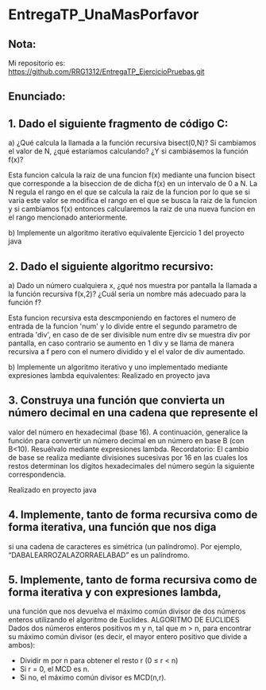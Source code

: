 # EntregaTP_UnaMasPorfavor
## Nota: 
Mi repositorio es: https://github.com/RRG1312/EntregaTP_EjercicioPruebas.git

## Enunciado:
## 1. Dado el siguiente fragmento de código C:

a) ¿Qué calcula la llamada a la función recursiva bisect(0,N)? Si cambiamos el 
valor de N, ¿qué estaríamos calculando? ¿Y si cambiásemos la función f(x)?

Esta funcion calcula la raiz de una funcion f(x) mediante una funcion bisect que corresponde a la biseccion de de dicha f(x) en un intervalo de 0 a N.
La N regula el rango en el que se calcula la raiz de la funcion por lo que se si varia este valor se modifica el rango en el que se busca la raiz de la funcion y si cambiamos f(x) entonces calcularemos la raiz de una nueva funcion en el rango mencionado anteriormente.

b) Implemente un algoritmo iterativo equivalente
  Ejercicio 1 del proyecto java


## 2. Dado el siguiente algoritmo recursivo:
a) Dado un número cualquiera x, ¿qué nos muestra por pantalla la llamada a la función 
recursiva f(x,2)? ¿Cuál sería un nombre más adecuado para la función f?

Esta funcion recursiva esta descmponiendo en factores el numero de entrada de la funcion 'num' y lo divide entre el segundo parametro de entrada
'div', en caso de de ser divisible num entre div se muestra div por pantalla, en caso contrario se aumento en 1 div y se llama de manera recursiva a f pero con el numero dividido y el el valor de div aumentado.

b) Implemente un algoritmo iterativo y uno implementado mediante expresiones lambda 
equivalentes:
Realizado en proyecto java


## 3. Construya una función que convierta un número decimal en una cadena que represente el 
valor del número en hexadecimal (base 16). A continuación, generalice la función para 
convertir un número decimal en un número en base B (con B<10). Resuélvalo mediante expresiones lambda.
Recordatorio: El cambio de base se realiza mediante divisiones sucesivas por 16 
en las cuales los restos determinan los dígitos hexadecimales del número según 
la siguiente correspondencia.

Realizado en proyecto java


## 4. Implemente, tanto de forma recursiva como de forma iterativa, una función que nos diga 
si una cadena de caracteres es simétrica (un palíndromo). Por ejemplo, 
“DABALEARROZALAZORRAELABAD” es un palíndromo.


## 5. Implemente, tanto de forma recursiva como de forma iterativa y con expresiones lambda, 
una función que nos devuelva el máximo común divisor de dos números enteros 
utilizando el algoritmo de Euclides.
ALGORITMO DE EUCLIDES
Dados dos números enteros positivos m y n, tal que m > n, 
para encontrar su máximo común divisor
(es decir, el mayor entero positivo que divide a ambos):
- Dividir m por n para obtener el resto r (0 ≤ r < n)
- Si r = 0, el MCD es n.
- Si no, el máximo común divisor es MCD(n,r).


